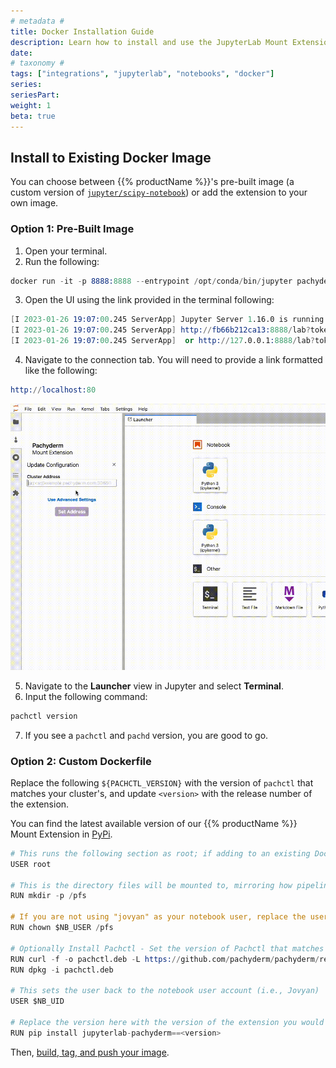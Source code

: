 ```yaml
---
# metadata #
title: Docker Installation Guide
description: Learn how to install and use the JupyterLab Mount Extension using a Docker image.
date:
# taxonomy #
tags: ["integrations", "jupyterlab", "notebooks", "docker"]
series:
seriesPart:
weight: 1
beta: true
---
```



## Install to Existing Docker Image

You can choose between {{% productName %}}'s pre-built image (a custom version of [`jupyter/scipy-notebook`](https://jupyter-docker-stacks.readthedocs.io/en/latest/using/selecting.html#jupyter-scipy-notebook)) or add the extension to your own image.

### Option 1: Pre-Built Image

1. Open your terminal.
2. Run the following:
 ```s
 docker run -it -p 8888:8888 --entrypoint /opt/conda/bin/jupyter pachyderm/notebooks-user:v{{% extensionJupyterLab %}}
 ```
3. Open the UI using the link provided in the terminal following:
 ```s
[I 2023-01-26 19:07:00.245 ServerApp] Jupyter Server 1.16.0 is running at:
[I 2023-01-26 19:07:00.245 ServerApp] http://fb66b212ca13:8888/lab?token=013dbb47fc32c0f1ec8277a399e8ccf0e4eb87055942a21d
[I 2023-01-26 19:07:00.245 ServerApp]  or http://127.0.0.1:8888/lab?token=013dbb47fc32c0f1ec8277a399e8ccf0e4eb87055942a21d
 ```
4. Navigate to the connection tab. You will need to provide a link formatted like the following:
 ```s
 http://localhost:80
 ```
 ![mount connection url](/images/jupyterlab-extension/mount-connection-url.gif)

5. Navigate to the **Launcher** view in Jupyter and select **Terminal**.
6. Input the following command:
 ```s
 pachctl version
 ```
7.  If you see a `pachctl` and `pachd` version, you are good to go.


### Option 2: Custom Dockerfile

Replace the following `${PACHCTL_VERSION}` with the version of `pachctl` that matches your cluster's, and update `<version>` with the release number of the extension.

You can find the latest available version of our {{% productName %}} Mount Extension in [PyPi](https://pypi.org/project/jupyterlab-pachyderm/).

```s
# This runs the following section as root; if adding to an existing Dockerfile, set the user back to whatever you need.
USER root

# This is the directory files will be mounted to, mirroring how pipelines are run.
RUN mkdir -p /pfs

# If you are not using "jovyan" as your notebook user, replace the user here.
RUN chown $NB_USER /pfs

# Optionally Install Pachctl - Set the version of Pachctl that matches your cluster deployment.
RUN curl -f -o pachctl.deb -L https://github.com/pachyderm/pachyderm/releases/download/v${PACHCTL_VERSION}/pachctl_${PACHCTL_VERSION}_amd64.deb
RUN dpkg -i pachctl.deb

# This sets the user back to the notebook user account (i.e., Jovyan)
USER $NB_UID

# Replace the version here with the version of the extension you would like to install from https://pypi.org/project/jupyterlab-pachyderm/
RUN pip install jupyterlab-pachyderm==<version>
```

Then, [build, tag, and push your image](/{{%release%}}/learn/developer-workflow/working-with-pipelines/#step-2-build-your-docker-image).